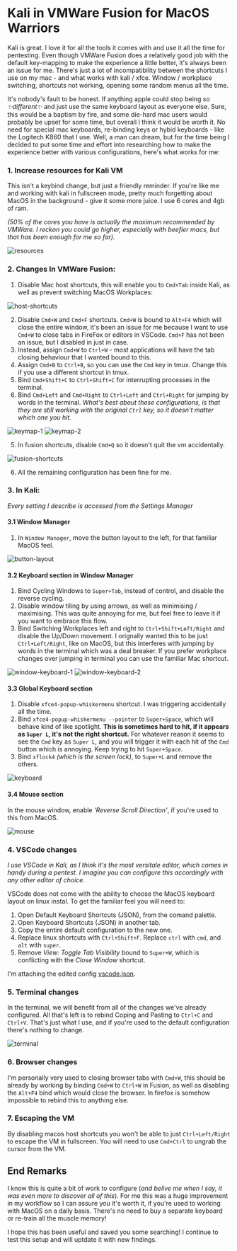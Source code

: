 # Kali in VMWare Fusion for MacOS Warriors

Kali is great. I love it for all the tools it comes with and use it all the time for pentesting. Even though VMWare Fusion does a relatively good job with the default key-mapping to make the experience a little better, it's always been an issue for me. There's just a lot of incompatibility between the shortcuts I use on my mac - and what works with kali / xfce. Window / workplace switching, shortcuts not working, opening some random menus all the time.

It's nobody's fault to be honest. If anything apple could stop being so _✨different✨_ and just use the same keyboard layout as everyone else. Sure, this would be a baptism by fire, and some die-hard mac users would probably be upset for some time, but overall I think it would be worth it. No need for special mac keyboards, re-binding keys or hybid keyboards - like the Logitech K860 that I use. Well, a man can dream, but for the time being I decided to put some time and effort into researching how to make the experience better with various configurations, here's what works for me:

### 1. Increase resources for Kali VM
This isn't a keybind change, but just a friendly reminder. If you're like me and working with kali in fullscreen mode, pretty much forgetting about MacOS in the background - give it some more juice. I use 6 cores and 4gb of ram. 

_(50% of the cores you have is actually the maximum recommended by VMWare. I reckon you could go higher, especially with beefier macs, but that has been enough for me so far)._ 

![resources](./assets/resources.png)

### 2. Changes In VMWare Fusion:

1. Disable Mac host shortcuts, this will enable you to `Cmd+Tab` inside Kali, as well as prevent switching MacOS Workplaces:

![host-shortcuts](./assets/host-shortcuts.png)

2. Disable `Cmd+W` and `Cmd+F` shortcuts. `Cmd+W` is bound to `Alt+F4` which will close the entire window, it's been an issue for me because I want to use `Cmd+W` to close tabs in FireFox or editors in VSCode. `Cmd+F` has not been an issue, but I disabled in just in case.
3. Instead, assign `Cmd+W` to `Ctrl+W` - most applications will have the tab closing behaviour that I wanted bound to this.
4. Assign `Cmd+B` to `Ctrl+B`, so you can use the `Cmd` key in tmux. Change this if you use a different shortcut in tmux. 
5. Bind `Cmd+Shift+C` to `Ctrl+Shift+C` for interrupting processes in the terminal. 
6. Bind `Cmd+Left` and `Cmd+Right` to `Ctrl+Left` and `Ctrl+Right` for jumping by words in the terminal. _What's best about these configurations, is that they are still working with the original `Ctrl` key, so it doesn't matter which one you hit._

![keymap-1](./assets/keymap-1.png)
![keymap-2](./assets/keymap-2.png)

5. In fusion shortcuts, disable `Cmd+Q` so it doesn't quit the vm accidentally.

![fusion-shortcuts](./assets/fusion-shortcuts.png)

6. All the remaining configuration has been fine for me.

### 3. In Kali:
_Every setting I describe is accessed from the Settings Manager_

#### 3.1 Window Manager

1. In `Window Manager`, move the button layout to the left, for that familiar MacOS feel.

![button-layout](./assets/button-layout.png)


#### 3.2 Keyboard section in Window Manager

1. Bind Cycling Windows to `Super+Tab`, instead of control, and disable the reverse cycling.
2. Disable window tiling by using arrows, as well as minimising / maximising. This was quite annoying for me, but feel free to leave it if you want to embrace this flow.
3. Bind Switching Workplaces left and right to `Ctrl+Shift+Left/Right` and disable the Up/Down movement. I orignally wanted this to be just `Ctrl+Left/Right`, like on MacOS, but this interferes with jumping by words in the terminal which was a deal breaker. If you prefer workplace changes over jumping in terminal you can use the familiar Mac shortcut.

![window-keyboard-1](./assets/window-keyboard-1.png)
![window-keyboard-2](./assets/window-keyboard-2.png)


#### 3.3 Global Keyboard section

1. Disable `xfce4-popup-whiskermenu` shortcut. I was triggering accidentally all the time. 
2. Bind `xfce4-popup-whiskermenu --pointer` to `Super+Space`, which will behave kind of like spotlight. **This is sometimes hard to hit, if it appears as `Super L`, it's not the right shortcut.** For whatever reason it seems to see the `Cmd` key as `Super L`, and you will trigger it with each hit of the `Cmd` button which is annoying. Keep trying to hit `Super+Space`.
3. Bind `xflock4` _(which is the screen lock)_, to `Super+L` and remove the others.

![keyboard](./assets/keyboard.png)

#### 3.4 Mouse section
In the mouse window, enable _'Reverse Scroll Direction'_, if you're used to this from MacOS.

![mouse](./assets/mouse.png)


### 4. VSCode changes 
_I use VSCode in Kali, as I think it's the most versitale editor, which comes in handy during a pentest. I imagine you can configure this accordingly with any other editor of choice._

VSCode does not come with the ability to choose the MacOS keyboard layout on linux instal. To get the familiar feel you will need to:

1. Open Default Keyboard Shortcuts (JSON), from the comand palette. 
2. Open Keyboard Shortcuts (JSON) in another tab.
3. Copy the entire default configuration to the new one.
4. Replace linux shortcuts with `Ctrl+Shift+F`. Replace `ctrl` with `cmd`, and `alt` with `super`.
5. Remove _View: Toggle Tab Visibility_ bound to `Super+W`, which is conflicting with the _Close Window_ shortcut.

I'm attaching the edited config [vscode.json](./assets/vscode.json).


### 5. Terminal changes
In the terminal, we will benefit from all of the changes we've already configured. All that's left is to rebind Coping and Pasting to `Ctrl+C` and `Ctrl+V`. That's just what I use, and if you're used to the default configuration there's nothing to change.

![terminal](./assets/terminal.png)


### 6. Browser changes
I'm personally very used to closing browser tabs with `Cmd+W`, this should be already by working by binding `Cmd+W` to `Ctrl+W` in Fusion, as well as disabling the `Alt+F4` bind which would close the browser. In firefox is somehow impossible to rebind this to anything else.


### 7. Escaping the VM 
By disabling macos host shortcuts you won't be able to just `Ctrl+Left/Right` to escape the VM in fullscreen. You will need to use `Cmd+Ctrl` to ungrab the cursor from the VM.


## End Remarks

I know this is quite a bit of work to configure (_and belive me when I say, it was even more to discover all of this_). For me this was a huge improvement in my workflow so I can assure you it's worth it, if you're used to working with MacOS on a daily basis. There's no need to buy a separate keyboard or re-train all the muscle memory!

I hope this has been useful and saved you some searching! I continue to test this setup and will uptdate it with new findings.
